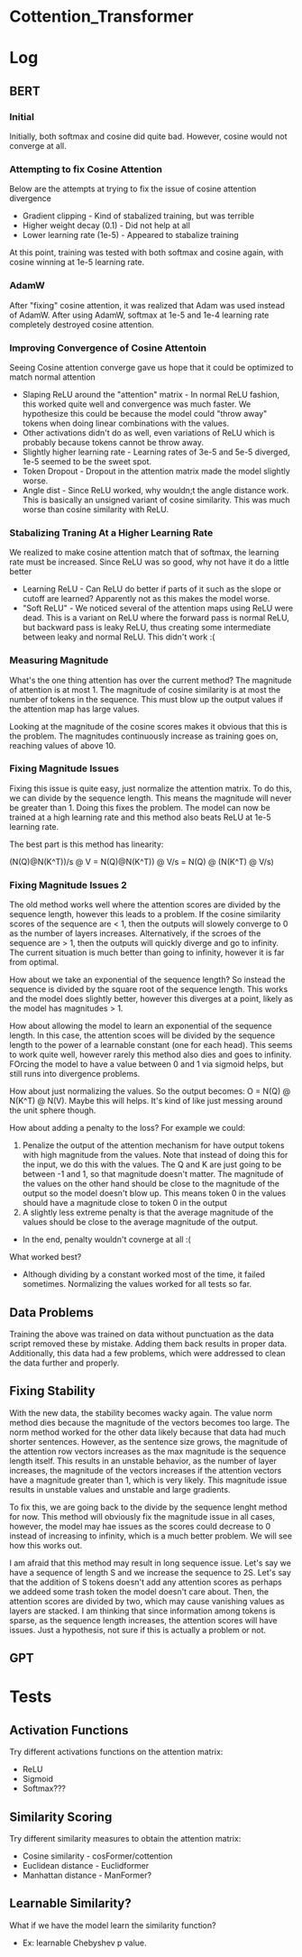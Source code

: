 # Cottention_Transformer




# Log
## BERT
### Initial
Initially, both softmax and cosine did quite bad. However, cosine would not converge at all.

### Attempting to fix Cosine Attention
Below are the attempts at trying to fix the issue of cosine attention divergence
- Gradient clipping - Kind of stabalized training, but was terrible
- Higher weight decay (0.1) - Did not help at all
- Lower learning rate (1e-5) - Appeared to stabalize training

At this point, training was tested with both softmax and cosine again, with cosine winning at 1e-5 learning rate.

### AdamW
After "fixing" cosine attention, it was realized that Adam was used instead of AdamW. After using AdamW, softmax at 1e-5 and 1e-4 learning rate completely destroyed cosine attention.

### Improving Convergence of Cosine Attentoin
Seeing Cosine attention converge gave us hope that it could be optimized to match normal attention
- Slaping ReLU around the "attention" matrix - In normal ReLU fashion, this worked quite well and convergence was much faster. We hypothesize this could be because the model could "throw away" tokens when doing linear combinations with the values.
- Other activations didn't do as well, even variations of ReLU which is probably because tokens cannot be throw away.
- Slightly higher learning rate - Learning rates of 3e-5 and 5e-5 diverged, 1e-5 seemed to be the sweet spot.
- Token Dropout - Dropout in the attention matrix made the model slightly worse.
- Angle dist - Since ReLU worked, why wouldn;t the angle distance work. This is basically an unsigned variant of cosine similarity. This was much worse than cosine similarity with ReLU.

### Stabalizing Traning At a Higher Learning Rate
We realized to make cosine attention match that of softmax, the learning rate must be increased. Since ReLU was so good, why not have it do a little better
- Learning ReLU - Can ReLU do better if parts of it such as the slope or cutoff are learned? Apparently not as this makes the model worse.
- "Soft ReLU" - We noticed several of the attention maps using ReLU were dead. This is a variant on ReLU where the forward pass is normal ReLU, but backward pass is leaky ReLU, thus creating some intermediate between leaky and normal ReLU. This didn't work :(

### Measuring Magnitude
What's the one thing attention has over the current method? The magnitude of attention is at most 1. The magnitude of cosine similarity is at most the number of tokens in the sequence. This must blow up the output values if the attention map has large values.

Looking at the magnitude of the cosine scores makes it obvious that this is the problem. The magnitudes continuously increase as training goes on, reaching values of above 10.

### Fixing Magnitude Issues
Fixing this issue is quite easy, just normalize the attention matrix. To do this, we can divide by the sequence length. This means the magnitude will never be greater than 1. Doing this fixes the problem. The model can now be trained at a high learning rate and this method also beats ReLU at 1e-5 learning rate.

The best part is this method has linearity:

(N(Q)@N(K^T))/s @ V = N(Q)@N(K^T)) @ V/s = N(Q) @ (N(K^T) @ V/s)

### Fixing Magnitude Issues 2
The old method works well where the attention scores are divided by the sequence length, however this leads to a problem. If the cosine similarity scores of the sequence are < 1, then the outputs will slowely converge to 0 as the number of layers increases. Alternatively, if the scroes of the sequence are > 1, then the outputs will quickly diverge and go to infinity. The current situation is much better than going to infinity, however it is far from optimal.

How about we take an exponential of the sequence length? So instead the sequence is divided by the square root of the sequence length. This works and the model does slightly better, however this diverges at a point, likely as the model has magnitudes > 1.

How about allowing the model to learn an exponential of the sequence length. In this case, the attention scoes will be divided by the sequence length to the power of a learnable constant (one for each head). This seems to work quite well, however rarely this method also dies and goes to infinity. FOrcing the model to have a value between 0 and 1 via sigmoid helps, but still runs into divergence problems.

How about just normalizing the values. So the output becomes: O = N(Q) @ N(K^T) @ N(V). Maybe this will helps. It's kind of like just messing around the unit sphere though.

How about adding a penalty to the loss? For example we could:
1. Penalize the output of the attention mechanism for have output tokens with high magnitude from the values. Note that instead of doing this for the input, we do this with the values. The Q and K are just going to be between -1 and 1, so that magnitude doesn't matter. The magnitude of the values on the other hand should be close to the magnitude of the output so the model doesn't blow up. This means token 0 in the values should have a magnitude close to token 0 in the output
2. A slightly less extreme penalty is that the average magnitude of the values should be close to the average magnitude of the output.
- In the end, penalty wouldn't covnerge at all :(

What worked best?
- Although dividing by a constant worked most of the time, it failed sometimes. Normalizing the values worked for all tests so far.


## Data Problems
Training the above was trained on data without punctuation as the data script removed these by mistake. Adding them back results in proper data. Additionally, this data had a few problems, which were addressed to clean the data further and properly.

## Fixing Stability
With the new data, the stability becomes wacky again. The value norm method dies because the magnitude of the vectors becomes too large. The norm method worked for the other data likely because that data had much shorter sentences. However, as the sentence size grows, the magnitude of the attention row vectors increases as the max magnitude is the sequence length itself. This results in an unstable behavior, as the number of layer increases, the magnitude of the vectors increases if the attention vectors have a magnitude greater than 1, which is very likely. This magnitude issue results in unstable values and unstable and large gradients.

To fix this, we are going back to the divide by the sequence lenght method for now. This method will obviously fix the magnitude issue in all cases, however, the model may hae issues as the scores could decrease to 0 instead of increasing to infinity, which is a much better problem. We will see how this works out. 

I am afraid that this method may result in long sequence issue. Let's say we have a sequence of length S and we increase the sequence to 2S. Let's say that the addition of S tokens doesn't add any attention scores as perhaps we addeed some trash token the model doesn't care about. Then, the attention scores are divided by two, which may cause vanishing values as layers are stacked. I am thinking that since information among tokens is sparse, as the sequence length increases, the attention scores will have issues. Just a hypothesis, not sure if this is actually a problem or not.



## GPT



# Tests
## Activation Functions
Try different activations functions on the attention matrix:
- ReLU
- Sigmoid
- Softmax???


## Similarity Scoring
Try different similarity measures to obtain the attention matrix:
- Cosine similarity - cosFormer/cottention
- Euclidean distance - Euclidformer
- Manhattan distance - ManFormer?


## Learnable Similarity?
What if we have the model learn the similarity function?
- Ex: learnable Chebyshev p value.
